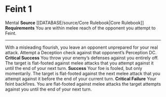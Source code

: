 ﻿---
actions: '[one-action]'
id: '1434'
name: Feint
rarity: Common
requirement: '[[DATABASE/kingmakerwarfaretactic/Flexible Tactics|Flexible Tactics]]'
source: '[[DATABASE/source/Kingmaker Adventure Path|Kingmaker Adventure Path]]'
trait:
- '[[DATABASE/trait/Attack|Attack]]'
- '[[DATABASE/trait/Infantry|Infantry]]'
- '[[DATABASE/trait/Skirmisher|Skirmisher]]'
type: Action

---
# Feint <span class="action-icon">1</span>

<span class="item-trait">Mental</span>
**Source** [[DATABASE/source/Core Rulebook|Core Rulebook]] 
**Requirements** You are within melee reach of the opponent you attempt to Feint.

---
With a misleading flourish, you leave an opponent unprepared for your real attack. Attempt a Deception check against that opponent’s Perception DC.
**Critical Success** You throw your enemy’s defenses against you entirely off. The target is flat-footed against melee attacks that you attempt against it until the end of your next turn.
**Success** Your foe is fooled, but only momentarily. The target is flat-footed against the next melee attack that you attempt against it before the end of your current turn.
**Critical Failure** Your feint backfires. You are flat-footed against melee attacks the target attempts against you until the end of your next turn.